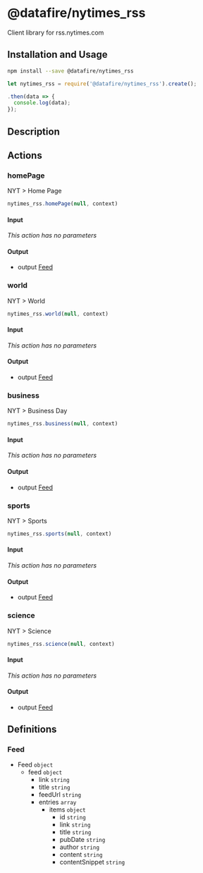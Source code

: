 # @datafire/nytimes_rss

Client library for rss.nytimes.com

## Installation and Usage
```bash
npm install --save @datafire/nytimes_rss
```
```js
let nytimes_rss = require('@datafire/nytimes_rss').create();

.then(data => {
  console.log(data);
});
```

## Description



## Actions

### homePage
NYT > Home Page


```js
nytimes_rss.homePage(null, context)
```

#### Input
*This action has no parameters*

#### Output
* output [Feed](#feed)

### world
NYT > World


```js
nytimes_rss.world(null, context)
```

#### Input
*This action has no parameters*

#### Output
* output [Feed](#feed)

### business
NYT > Business Day


```js
nytimes_rss.business(null, context)
```

#### Input
*This action has no parameters*

#### Output
* output [Feed](#feed)

### sports
NYT > Sports


```js
nytimes_rss.sports(null, context)
```

#### Input
*This action has no parameters*

#### Output
* output [Feed](#feed)

### science
NYT > Science


```js
nytimes_rss.science(null, context)
```

#### Input
*This action has no parameters*

#### Output
* output [Feed](#feed)



## Definitions

### Feed
* Feed `object`
  * feed `object`
    * link `string`
    * title `string`
    * feedUrl `string`
    * entries `array`
      * items `object`
        * id `string`
        * link `string`
        * title `string`
        * pubDate `string`
        * author `string`
        * content `string`
        * contentSnippet `string`


